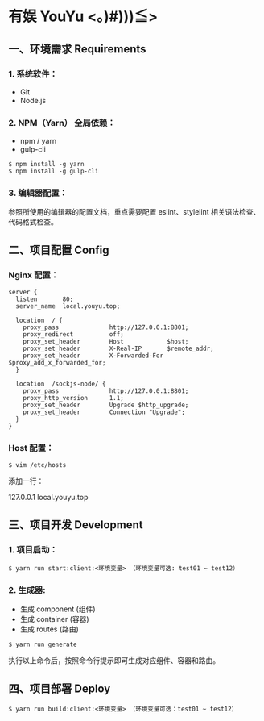 # 有娱 YouYu <。)#)))≦>

## 一、环境需求 Requirements

### 1. 系统软件：

* Git
* Node.js

### 2. NPM（Yarn） 全局依赖：

* npm / yarn
* gulp-cli

```
$ npm install -g yarn
$ npm install -g gulp-cli
```

### 3. 编辑器配置：

参照所使用的编辑器的配置文档，重点需要配置 eslint、stylelint 相关语法检查、代码格式检查。

## 二、项目配置 Config

### Nginx 配置：

```
server {
  listen       80;
  server_name  local.youyu.top;

  location  / {
    proxy_pass              http://127.0.0.1:8801;
    proxy_redirect          off;
    proxy_set_header        Host            $host;
    proxy_set_header        X-Real-IP       $remote_addr;
    proxy_set_header        X-Forwarded-For $proxy_add_x_forwarded_for;
  }

  location  /sockjs-node/ {
    proxy_pass              http://127.0.0.1:8801;
    proxy_http_version      1.1;
    proxy_set_header        Upgrade $http_upgrade;
    proxy_set_header        Connection "Upgrade";
  }
}
```

### Host 配置：

```
$ vim /etc/hosts
```

添加一行：

127.0.0.1 local.youyu.top

## 三、项目开发 Development

### 1. 项目启动：

```
$ yarn run start:client:<环境变量> （环境变量可选: test01 ~ test12）
```

### 2. 生成器:

* 生成 component (组件)
* 生成 container (容器)
* 生成 routes (路由)

```
$ yarn run generate
```

执行以上命令后，按照命令行提示即可生成对应组件、容器和路由。

## 四、项目部署 Deploy

```
$ yarn run build:client:<环境变量> （环境变量可选：test01 ~ test12）
```
